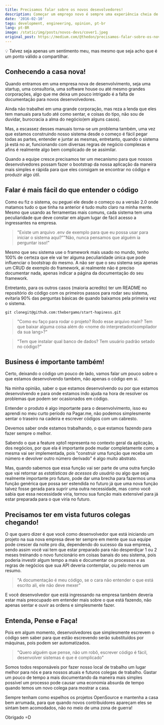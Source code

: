 ```yaml
---
title: Precisamos falar sobre os novos desevolvedores!
description: Começar um emprego novo é sempre uma experiência cheia de aprendizados, gostaria de compartilhar o meu sentimento sobre essa nova vivência
date: '2016-02-10'
tags: development, engineering, opinion, pt-br
lang: pt-BR
image: /static/img/posts/novos-devs/cover1.jpeg
original_post: https://medium.com/@thedon/precisamos-falar-sobre-os-novos-desenvolvedores-11ae73af8424
---
```


<aside>
💡 Talvez seja apenas um sentimento meu, mas mesmo que seja acho que é um ponto válido a compartilhar.
</aside>

## Conhecendo a casa nova!

Quando entramos em uma empresa nova de desenvolvimento, seja uma startup, uma consultoria, uma software house ou até mesmo grandes corporações, algo que me deixa um pouco intrigado é a falta de documentação para novos desenvolvedores.

Ainda não trabalhei em uma grande corporação, mas reza a lenda que eles tem manuais para tudo até como sentar, e coisas do tipo, não sou de duvidar, burocracia a alma do negócio(em alguns casos).

Mas, a escassez desses manuais torna-se um problema também, uma vez que estamos construindo nosso sistema desde o começo é fácil pegar todas as partes, entender e juntar as mesmas, entretanto, quando o sistema já está no ar, funcionando com diversas regras de negócio complexas e afins é realmente algo bem complicado de se assimilar.

Quando a equipe cresce precisamos ter um mecanismo para que nossos desenvolvedores possam fazer o bootstrap da nossa aplicação da maneira mais simples e rápida para que eles consigam se encontrar no código e produzir algo útil.

## Falar é mais fácil do que entender o código

Como eu fiz o sistema, ou peguei ele desde o começo ou a versão 2.0 onde matamos tudo o que tinha na anterior é tudo muito claro na minha mente. Mesmo que usando as ferramentas mais comuns, cada sistema tem uma peculiaridade que deve constar em algum lugar de fácil acesso a ingressantes na empresa.

> "Existe um arquivo .env de exemplo para que eu possa usar para iniciar o sistema aqui?""Não, nunca pensamos que alguém ia perguntar isso!"

Mesmo que seu sistema use o framework mais usado no mundo, tenho 100% de certeza que ele vai ter alguma peculiaridade única que pode influenciar o bootstrap do mesmo. A não ser que o seu sistema seja apenas um CRUD de exemplo do framework, ai realmente não é preciso documentar nada, apenas indicar a página da documentação do seu framework.

Entretanto, para os outros casos (maioria acredito) ter um README no repositório do código com os primeiros passos para rodar seu sistema, evitaria 90% das perguntas básicas de quando baixamos pela primeira vez o sistema.

```
git clonegit@github.com:thebergamo/start-hapiness.git
```

> "Como eu faço para rodar o projeto? Rodo esse arquivo main? Tem que baixar alguma coisa além do <nome do interpretador/compilador da sua lang>?"

> "Tem que instalar qual banco de dados? Tem usuário padrão setado no código?"

## Business é importante também!

Certo, deixando o código um pouco de lado, vamos falar um pouco sobre o que estamos desenvolvendo também, não apenas o código em si.

Na minha opinião, saber o que estamos desenvolvendo ou por que estamos desenvolvendo e para onde estamos indo ajuda na hora de resolver os problemas que podem ser ocasionados em código.

Entender o produto é algo importante para o desenvolvimento, isso eu aprendi no meu curto período na Pagar.me, não podemos simplesmente sentar o traseiro na cadeira e escrever códigos com um cabresto.

Devemos saber onde estamos trabalhando, o que estamos fazendo para fazer sempre o melhor.

Sabendo o que a feature xpto1 representa no contexto geral da aplicação, dos negócios, por que ela é importante pode mudar completamente como a mesma vai ser implementada, pois "construir uma função que receba um número e devolver outro número derivado" é algo muito abstrato.

Mas, quando sabemos que essa função vai ser parte de uma outra função que vai retornar as _estatísticas de acessos do usuário_ ou algo que seja realmente importante pro futuro, pode dar uma brecha para fazermos uma função genérica que possa ser estendida no futuro já que uma nova função talvez fosse gerada para suprir uma outra necessidade, mas como você sabia que essa necessidade viria, tornou sua função mais extensível para já estar preparada para o que viria no futuro.

## Precisamos ter em vista futuros colegas chegando!

O que quero dizer é que você como desenvolvedor que está iniciando um projeto na sua nova empresa deve ter sempre em mente que sua equipe pode crescer da noite pro dia, dependendo do sucesso da sua empresa, sendo assim você vai tem que estar preparado para não desperdiçar 1 ou 2 meses treinando o novo funcionário em coisas banais do seu sistema, pois poderia investir algum tempo a mais e documentar os processos e as regras de negócios que sua API deveria contemplar, ou pelo menos um resumo.

> "A documentação é meu código, se o cara não entender o que está escrito ali, ele não deve mexer"

E você desenvolvedor que está ingressando na empresa também deveria estar mais preocupado em entender mais sobre o que está fazendo, não apenas sentar e ouvir as ordens e simplesmente fazer.

## Entenda, Pense e Faça!

Pois em algum momento, desenvolvedores que simplesmente escrevem o código sem saber para que estão escrevendo serão substituídos por máquinas, pois podem ser automatizados.

> "Quero alguém que pense, não um robô, escrever código é fácil, desenvolver sistemas é que é complicado"

Somos todos responsáveis por fazer nosso local de trabalho um lugar melhor para nós e para nossos atuais e futuros colegas de trabalho. Gastar um pouco de tempo a mais documentando da maneira mais simples possível um processo pode causar uma economia absurda de tempo quando temos um novo colega para mostrar a casa.

Sempre tenham como espelhos os projetos OpenSource e mantenha a casa bem arrumada, para que quando novos contribuidores apareçam eles se sintam bem acomodados, não no meio de uma zona de guerra!

Obrigado =D
